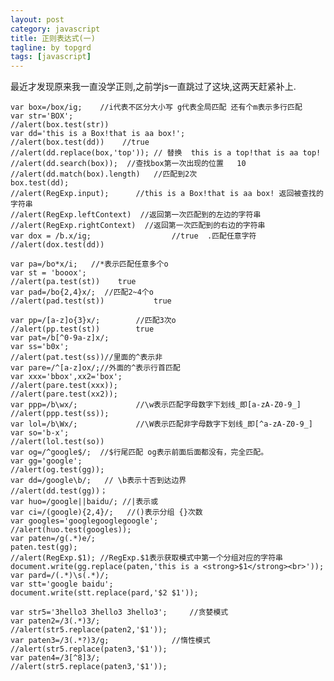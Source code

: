 ```yaml
---  
layout: post  
category: javascript  
title: 正则表达式(一) 
tagline: by topgrd  
tags: [javascript]  
---  
```

最近才发现原来我一直没学正则,之前学js一直跳过了这块,这两天赶紧补上.  

<!--more-->  

	var box=/box/ig;	//i代表不区分大小写 g代表全局匹配 还有个m表示多行匹配
    var str='BOX';
    //alert(box.test(str))
    var dd='this is a Box!that is aa box!';
    //alert(box.test(dd))    //true
    //alert(dd.replace(box,'top')); // 替换  this is a top!that is aa top!
    //alert(dd.search(box));  //查找box第一次出现的位置 	10
    //alert(dd.match(box).length)   //匹配到2次
    box.test(dd);
    //alert(RegExp.input);		//this is a Box!that is aa box! 返回被查找的字符串
    //alert(RegExp.leftContext)  //返回第一次匹配到的左边的字符串
    //alert(RegExp.rightContext)  //返回第一次匹配到的右边的字符串
    var dox = /b.x/ig;					//true  .匹配任意字符
    //alert(dox.test(dd))
    
    var pa=/bo*x/i;   //*表示匹配任意多个o
    var st = 'booox';
    //alert(pa.test(st))	true
    var pad=/bo{2,4}x/;  //匹配2~4个o
    //alert(pad.test(st))			true
        
    var pp=/[a-z]o{3}x/;		//匹配3次o	
    //alert(pp.test(st))		true
    var pat=/b[^0-9a-z]x/;
    var ss='b0x';
    //alert(pat.test(ss))//里面的^表示非
    var pare=/^[a-z]ox/;//外面的^表示行首匹配
    var xxx='bbox',xx2='box';
    //alert(pare.test(xxx));
    //alert(pare.test(xx2));
    var ppp=/b\wx/;				//\w表示匹配字母数字下划线_即[a-zA-Z0-9_]
    //alert(ppp.test(ss));
    var lol=/b\Wx/;				//\W表示匹配非字母数字下划线_即[^a-zA-Z0-9_]
    var so='b-x';
    //alert(lol.test(so))
    var og=/^google$/;	//$行尾匹配 og表示前面后面都没有，完全匹配。
    var gg='google';	
    //alert(og.test(gg));
    var dd=/google\b/;   // \b表示十否到达边界
    //alert(dd.test(gg))；
    var huo=/google||baidu/; //|表示或
    var ci=/(google){2,4}/;   //()表示分组 {}次数
    var googles='googlegooglegoogle';
    //alert(huo.test(googles));
    var paten=/g(.*)e/;
    paten.test(gg);
    //alert(RegExp.$1);	//RegExp.$1表示获取模式中第一个分组对应的字符串
    document.write(gg.replace(paten,'this is a <strong>$1</strong><br>'));
    var pard=/(.*)\s(.*)/;
    var stt='google baidu';
    document.write(stt.replace(pard,'$2 $1'));
    
    var str5='3hello3 3hello3 3hello3';		//贪婪模式
    var paten2=/3(.*)3/;
    //alert(str5.replace(paten2,'$1'));
    var paten3=/3(.*?)3/g;				//惰性模式
    //alert(str5.replace(paten3,'$1'));
    var paten4=/3[^8]3/;
    //alert(str5.replace(paten3,'$1'));
